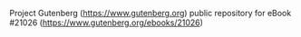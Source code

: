 Project Gutenberg (https://www.gutenberg.org) public repository for eBook #21026 (https://www.gutenberg.org/ebooks/21026)
